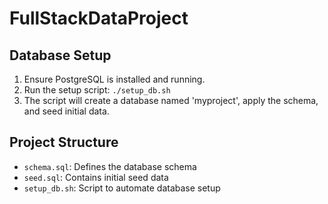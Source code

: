 # FullStackDataProject

## Database Setup
1. Ensure PostgreSQL is installed and running.
2. Run the setup script: `./setup_db.sh`
3. The script will create a database named 'myproject', apply the schema, and seed initial data.

## Project Structure
- `schema.sql`: Defines the database schema
- `seed.sql`: Contains initial seed data
- `setup_db.sh`: Script to automate database setup